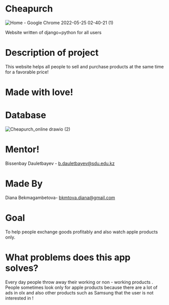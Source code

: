# Cheapurch
<!-- ![image](https://user-images.githubusercontent.com/91417345/167097446-53aa033d-a6f9-4d4f-a970-15c0bdc55c33.png) -->
<!-- ![Home - Google Chrome 2022-05-25 02-24-56](https://user-images.githubusercontent.com/77920997/170126838-49055545-8080-4018-84b2-22c6d214fa07.gif) -->
![Home - Google Chrome 2022-05-25 02-40-21 (1)](https://user-images.githubusercontent.com/77920997/170130698-ed697a37-2ce6-440d-925d-d789a2bee36b.gif)

Website written of django+python for all users

# Description of project
This website helps all people to sell and purchase products at the same time for a favorable price!

# Made with love!
# Database
![Cheapurch_online drawio (2)](https://user-images.githubusercontent.com/77920997/169233423-001041fa-d69c-4c0c-bdfb-a002a26d1c35.png)

# Mentor!

Bissenbay Dauletbayev - b.dauletbayev@sdu.edu.kz

# Made By

Diana Bekmagambetova- bkmtova.diana@gmail.com

# Goal
To help people exchange goods profitably and also watch apple products only.

# What problems does this app solves?
Every day people throw away their working or non - working products . People sometimes look only for apple products because there are a lot of ads in olx and also other products such as Samsung that the user is not interested in !
